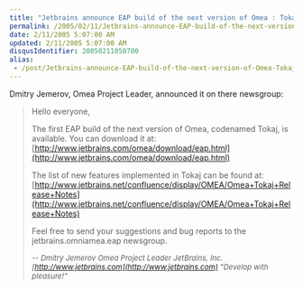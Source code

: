 ```yaml
---
title: "Jetbrains announce EAP build of the next version of Omea : Tokaj"
permalink: /2005/02/11/Jetbrains-announce-EAP-build-of-the-next-version-of-Omea-Tokaj/
date: 2/11/2005 5:07:00 AM
updated: 2/11/2005 5:07:00 AM
disqusIdentifier: 20050211050700
alias:
 - /post/Jetbrains-announce-EAP-build-of-the-next-version-of-Omea-Tokaj.aspx/index.html
---
```




Dmitry Jemerov, Omea Project Leader, announced it on there 
newsgroup:
<!-- more -->

> Hello everyone,
> 
> The first EAP build of the next version of Omea, codenamed Tokaj, is 
  available.
> You can download it at:
> [http://www.jetbrains.com/omea/download/eap.html](http://www.jetbrains.com/omea/download/eap.html)
> 
> The list of new features implemented in Tokaj can be found at: [http://www.jetbrains.net/confluence/display/OMEA/Omea+Tokaj+Release+Notes](http://www.jetbrains.net/confluence/display/OMEA/Omea+Tokaj+Release+Notes)
> 
> Feel free to send your suggestions and bug reports to the 
  jetbrains.omniamea.eap newsgroup.
> 
> *<font size="2"><span class="sig">-- </span>
> <span class="sig">Dmitry 
  Jemerov</span>
> <span class="sig">Omea Project Leader</span>
> <span class="sig">JetBrains, Inc.</span>
> <span class="sig">[http://www.jetbrains.com](http://www.jetbrains.com)</span>
> <span class="sig">"Develop with 
pleasure!"</span></font>*
